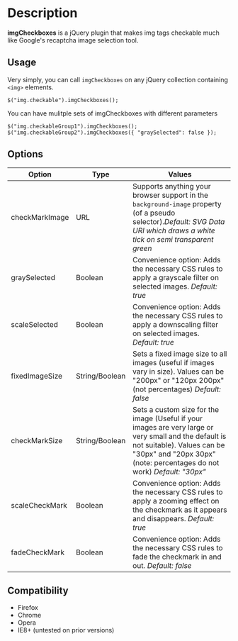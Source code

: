 # Description
**imgCheckboxes** is a jQuery plugin that makes img tags checkable much like Google's recaptcha image selection tool.

## Usage

Very simply, you can call `imgCheckboxes` on any jQuery collection containing `<img>` elements.

    $("img.checkable").imgCheckboxes();

You can have mulitple sets of imgCheckboxes with different parameters

    $("img.checkableGroup1").imgCheckboxes();
    $("img.checkableGroup2").imgCheckboxes({ "graySelected": false });

## Options

Option | Type | Values
---|---|---
checkMarkImage | URL | Supports anything your browser support in the `background-image` property (of a pseudo selector).*Default: SVG Data URI which draws a white tick on semi transparent green*
graySelected | Boolean | Convenience option: Adds the necessary CSS rules to apply a grayscale filter on selected images. *Default: true*
scaleSelected | Boolean | Convenience option: Adds the necessary CSS rules to apply a downscaling filter on selected images. *Default: true*
fixedImageSize | String/Boolean | Sets a fixed image size to all images (useful if images vary in size). Values can be "200px" or "120px 200px" (not percentages) *Default: false*
checkMarkSize | String/Boolean | Sets a custom size for the image (Useful if your images are very large or very small and the default is not suitable). Values can be "30px" and "20px 30px" (note: percentages do not work) *Default: "30px"*
scaleCheckMark | Boolean | Convenience option: Adds the necessary CSS rules to apply a zooming effect on the checkmark as it appears and disappears. *Default: true*
fadeCheckMark | Boolean | Convenience option: Adds the necessary CSS rules to fade the checkmark in and out. *Default: false*

## Compatibility

- Firefox
- Chrome
- Opera
- IE8+ (untested on prior versions)